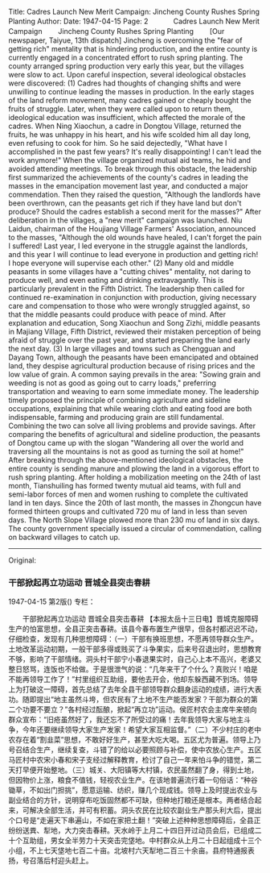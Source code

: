 Title: Cadres Launch New Merit Campaign: Jincheng County Rushes Spring Planting
Author:
Date: 1947-04-15
Page: 2
　
　　Cadres Launch New Merit Campaign
　　Jincheng County Rushes Spring Planting
　　[Our newspaper, Taiyue, 13th dispatch] Jincheng is overcoming the "fear of getting rich" mentality that is hindering production, and the entire county is currently engaged in a concentrated effort to rush spring planting. The county arranged spring production very early this year, but the villages were slow to act. Upon careful inspection, several ideological obstacles were discovered: (1) Cadres had thoughts of changing shifts and were unwilling to continue leading the masses in production. In the early stages of the land reform movement, many cadres gained or cheaply bought the fruits of struggle. Later, when they were called upon to return them, ideological education was insufficient, which affected the morale of the cadres. When Ning Xiaochun, a cadre in Dongtou Village, returned the fruits, he was unhappy in his heart, and his wife scolded him all day long, even refusing to cook for him. So he said dejectedly, "What have I accomplished in the past few years? It's really disappointing! I can't lead the work anymore!" When the village organized mutual aid teams, he hid and avoided attending meetings. To break through this obstacle, the leadership first summarized the achievements of the county's cadres in leading the masses in the emancipation movement last year, and conducted a major commendation. Then they raised the question, "Although the landlords have been overthrown, can the peasants get rich if they have land but don't produce? Should the cadres establish a second merit for the masses?" After deliberation in the villages, a "new merit" campaign was launched. Niu Laidun, chairman of the Houjiang Village Farmers' Association, announced to the masses, "Although the old wounds have healed, I can't forget the pain I suffered! Last year, I led everyone in the struggle against the landlords, and this year I will continue to lead everyone in production and getting rich! I hope everyone will supervise each other." (2) Many old and middle peasants in some villages have a "cutting chives" mentality, not daring to produce well, and even eating and drinking extravagantly. This is particularly prevalent in the Fifth District. The leadership then called for continued re-examination in conjunction with production, giving necessary care and compensation to those who were wrongly struggled against, so that the middle peasants could produce with peace of mind. After explanation and education, Song Xiaochun and Song Zizhi, middle peasants in Majiang Village, Fifth District, reviewed their mistaken perception of being afraid of struggle over the past year, and started preparing the land early the next day. (3) In large villages and towns such as Chengguan and Dayang Town, although the peasants have been emancipated and obtained land, they despise agricultural production because of rising prices and the low value of grain. A common saying prevails in the area: "Sowing grain and weeding is not as good as going out to carry loads," preferring transportation and weaving to earn some immediate money. The leadership timely proposed the principle of combining agriculture and sideline occupations, explaining that while wearing cloth and eating food are both indispensable, farming and producing grain are still fundamental. Combining the two can solve all living problems and provide savings. After comparing the benefits of agricultural and sideline production, the peasants of Dongtou came up with the slogan "Wandering all over the world and traversing all the mountains is not as good as turning the soil at home!" After breaking through the above-mentioned ideological obstacles, the entire county is sending manure and plowing the land in a vigorous effort to rush spring planting. After holding a mobilization meeting on the 24th of last month, Tianshuiling has formed twenty mutual aid teams, with full and semi-labor forces of men and women rushing to complete the cultivated land in ten days. Since the 20th of last month, the masses in Zhongcun have formed thirteen groups and cultivated 720 mu of land in less than seven days. The North Slope Village plowed more than 230 mu of land in six days. The county government specially issued a circular of commendation, calling on backward villages to catch up.



<hr /> 

Original: 


### 干部掀起再立功运动  晋城全县突击春耕

1947-04-15
第2版()
专栏：

　　干部掀起再立功运动
    晋城全县突击春耕
    【本报太岳十三日电】晋城克服障碍生产的怕富思想，全县正突击春耕。该县今春布置生产很早，但各村都迟迟不动，仔细检查，发现有几种思想障碍：（一）干部有换班思想，不愿再领导群众生产。土地改革运动初期，一般干部多得或贱买了斗争果实，后来号召退出时，思想教育不够，影响了干部情绪。洞头村干部宁小春退果实时，自己心上本不高兴，老婆又整日怒骂，连饭也不给做。于是很泄气的说：“几年来干了个什么？真败兴！咱是不能再领导工作了！”村里组织互助组，要他去开会，他却东躲西藏不到场。领导上为打破这一障碍，首先总结了去年全县干部领导群众翻身运动的成绩，进行大表功。随即提出“地主虽然斗垮，但农民有了土地不生产能否发家？干部为群众的第二个功要不要立？”各村经过酝酿，掀起“再立功”运动。侯匠村农会主席牛来顿向群众宣布：“旧疮虽然好了，我还忘不了所受过的痛！去年我领导大家与地主斗争，今年还要继续领导大家生产发家！希望大家互相监督。”（二）不少村庄的老中农存在着“割韭菜”思想，不敢好好生产，甚至大吃大喝。五区尤为普遍。领导上乃号召结合生产，继续复查，斗错了的给以必要照顾与补偿，使中农放心生产。五区马匠村中农宋小春和宋子支经过解释教育，检讨了自己一年来怕斗争的错觉，第二天打早便开始整地。（三）城关、大阳镇等大村镇，农民虽然翻了身，得到土地，但因物价上涨，粮食不值钱，轻视农业生产。在该地普遍流行着一句俗话：“种谷锄草，不如出门担挑”，愿意运输、纺织，赚几个现成钱。领导上及时提出农业与副业结合的方针，说明穿布吃饭固然都不可缺，但种地打粮还是根本。两者结合起来，可解决全部生活，并可有积蓄。洞头农民在比较农副业生产那头利大后，提出个口号是“走遍天下串遍山，不如在家把土翻！”突破上述种种思想障碍后，全县正纷纷送粪、犁地，大力突击春耕。天水岭于上月二十四日开过动员会后，已组成二十个互助组，男女全半劳力十天突击完垡地。中村群众从上月二十日起组成十三个小组，不上七天垡地七百二十亩。北坡村六天犁地二百三十余亩。县府特通报表扬，号召落后村迎头赶上。
